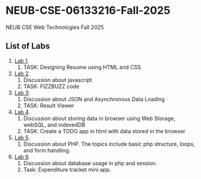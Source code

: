 # NEUB-CSE-06133216-Fall-2025
NEUB CSE Web Technologies Fall 2025

## List of Labs
1. [Lab 1](https://github.com/shparvez001/NEUB-CSE-06133216-Fall-2025/tree/main/lab-1.md).
	1. TASK: Designing Resume using HTML and CSS
2. [Lab 2](https://github.com/shparvez001/NEUB-CSE-06133216-Fall-2025/tree/main/lab-2.md).
    1. Discussion about javascript
    2. TASK: FIZZBUZZ code
3. [Lab 3](https://github.com/shparvez001/NEUB-CSE-06133216-Fall-2025/tree/main/lab-3.md).
    1. Discussion about JSON and Asynchronous Data Loading
    2. TASK: Result Viewer    
4. [Lab 4](https://github.com/shparvez001/NEUB-CSE-06133216-Fall-2025/tree/main/lab-4.md).
    1. Discussion about storing data in browser using Web Storage, webSQL, and indexedDB
    2. TASK: Create a TODO app in html with data stored in the browser
5. [Lab 5](https://github.com/shparvez001/NEUB-CSE-06133216-Fall-2025/tree/main/lab-5.md).
    1. Discussion about PHP. The topics include basic php structure, loops, and form handling.
5. [Lab 6](https://github.com/shparvez001/NEUB-CSE-06133216-Fall-2025/tree/main/lab-6.md).
    1. Discussion about database usage in php and session.   
    2. Task: Expenditure tracket mini app. 